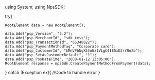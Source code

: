 using System;
using NpsSDK;

try{

    RootElement data = new RootElement();

    data.Add("psp_Version", "2.2");
    data.Add("psp_MerchantId", "sdk_test");
    data.Add("psp_TransactionId", "65340022");
    data.Add("psp_PaymentMethodTag", "Corporate card");
    data.Add("psp_CustomerId", "bMnVPbNgX55oUz1VLgC41E5iD2rYRo2b");
    data.Add("psp_SetAsCustomerDefault", "1");
    data.Add("psp_PosDateTime", "2008-01-12 13:05:00");
    RootElement response = npsSdk.CreatePaymentMethodFromPayment(data);

}
catch (Exception ex){
    //Code to handle error
}

